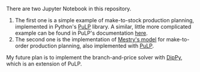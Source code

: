 There are two Jupyter Notebook in this repository.
1) The first one is a simple example of make-to-stock production planning, implemented in Python's [PuLP](https://github.com/coin-or/pulp) library.
A similar, little more complicated example can be found in PuLP's documentation [here](https://coin-or.github.io/pulp/CaseStudies/a_two_stage_production_planning_problem.html).
2) The second one is the implementation of [Mestry's model](https://core.ac.uk/download/pdf/46950381.pdf) for make-to-order production planning, also implemented with [PuLP](https://github.com/coin-or/pulp).

My future plan is to implement the branch-and-price solver with [DipPy](https://github.com/coin-or/Dip/wiki/DipPy), which is an extension of PuLP.
